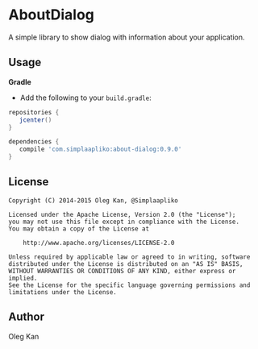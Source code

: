 # AboutDialog
A simple library to show dialog with information about your application.

## Usage

**Gradle**

 - 	Add the following to your `build.gradle`:
 ```gradle
repositories {
    jcenter()
}

dependencies {
    compile 'com.simplaapliko:about-dialog:0.9.0'
}
```

## License

    Copyright (C) 2014-2015 Oleg Kan, @Simplaapliko
    
    Licensed under the Apache License, Version 2.0 (the "License");
    you may not use this file except in compliance with the License.
    You may obtain a copy of the License at 
    
        http://www.apache.org/licenses/LICENSE-2.0
    
    Unless required by applicable law or agreed to in writing, software 
    distributed under the License is distributed on an "AS IS" BASIS,
    WITHOUT WARRANTIES OR CONDITIONS OF ANY KIND, either express or implied.
    See the License for the specific language governing permissions and 
    limitations under the License.

## Author

Oleg Kan
